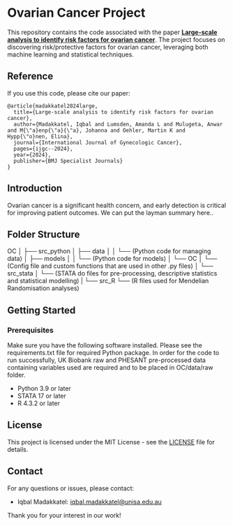# Ovarian Cancer Project

This repository contains the code associated with the paper [**Large-scale analysis to identify risk factors for ovarian cancer**](https://ijgc.bmj.com/content/early/2024/07/30/ijgc-2024-005424). The project focuses on discovering risk/protective factors for ovarian cancer, leveraging both machine learning and statistical techniques.


## Reference

If you use this code, please cite our paper:
```
@article{madakkatel2024large,
  title={Large-scale analysis to identify risk factors for ovarian cancer},
  author={Madakkatel, Iqbal and Lumsden, Amanda L and Mulugeta, Anwar and M{\"a}enp{\"a}{\"a}, Johanna and Oehler, Martin K and Hypp{\"o}nen, Elina},
  journal={International Journal of Gynecologic Cancer},
  pages={ijgc--2024},
  year={2024},
  publisher={BMJ Specialist Journals}
}
```

## Introduction

Ovarian cancer is a significant health concern, and early detection is critical for improving patient outcomes.  We can put the layman summary here..

## Folder Structure

OC
│
├── src_python
│   ├── data
│   │   └── (Python code for managing data)
│   ├── models
│   │   └── (Python code for models)
│   └── OC
│        └── (Config file and custom functions that are used in other .py files)
│
└── src_stata
│    └── (STATA do files for pre-processing, descriptive statistics and statistical modelling)
|
└── src_R
    └── (R files used for Mendelian Randomisation analyses)

## Getting Started

### Prerequisites

Make sure you have the following software installed. Please see the requirements.txt file for required Python package. In order for the code to run successfully, UK Biobank raw and PHESANT pre-processed data containing variables used are required and to be placed in OC/data/raw folder.

- Python 3.9 or later
- STATA 17 or later
- R 4.3.2 or later

## License

This project is licensed under the MIT License - see the [LICENSE](LICENSE) file for details.

## Contact

For any questions or issues, please contact:
- Iqbal Madakkatel: iqbal.madakkatel@unisa.edu.au

  

Thank you for your interest in our work!
